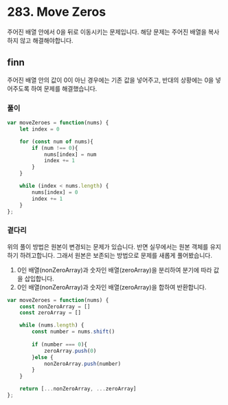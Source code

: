 # 283. Move Zeros

주어진 배열 안에서 0을 뒤로 이동시키는 문제입니다.
해당 문제는 주어진 배열을 복사하지 않고 해결해야합니다.

## finn

주어진 배열 안의 값이 0이 아닌 경우에는 기존 값을 넣어주고, 반대의 상황에는 0을 넣어주도록 하여 문제를 해결했습니다.

### 풀이

```js
var moveZeroes = function(nums) {
    let index = 0

    for (const num of nums){
        if (num !== 0){
            nums[index] = num
            index += 1
        }
    }

    while (index < nums.length) {
        nums[index] = 0
        index += 1
    }
};
```

### 곁다리

위의 풀이 방법은 원본이 변경되는 문제가 있습니다. 반면 실무에서는 원본 객체를 유지하기 하려고합니다.
그래서 원본은 보존되는 방법으로 문제를 새롭게 풀어봤습니다.
1. 0인 배열(nonZeroArray)과 숫자인 배열(zeroArray)을 분리하여 분기에 따라 값을 삽입합니다.
2. 0인 배열(nonZeroArray)과 숫자인 배열(zeroArray)을 합하여 반환합니다. 

```js
var moveZeroes = function(nums) {
    const nonZeroArray = []
    const zeroArray = []

    while (nums.length) {
        const number = nums.shift()
       
        if (number === 0){
            zeroArray.push(0) 
        }else {
            nonZeroArray.push(number)
        }
    }

    return [...nonZeroArray, ...zeroArray]    
};
```
